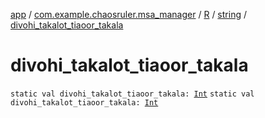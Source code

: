 [app](../../../index.md) / [com.example.chaosruler.msa_manager](../../index.md) / [R](../index.md) / [string](index.md) / [divohi_takalot_tiaoor_takala](.)

# divohi_takalot_tiaoor_takala

`static val divohi_takalot_tiaoor_takala: `[`Int`](https://kotlinlang.org/api/latest/jvm/stdlib/kotlin/-int/index.html)
`static val divohi_takalot_tiaoor_takala: `[`Int`](https://kotlinlang.org/api/latest/jvm/stdlib/kotlin/-int/index.html)